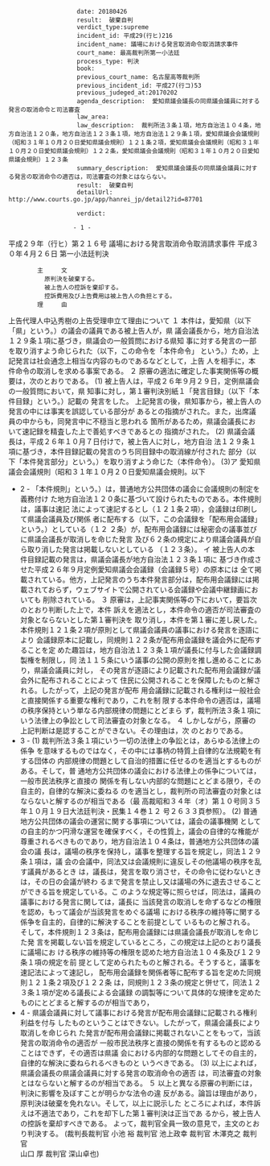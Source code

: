 
                       date: 20180426
                       result:  破棄自判
                       verdict_type:supreme
                       incident_id: 平成29(行ヒ)216
                       incident_name: 議場における発言取消命令取消請求事件
                       court_name: 最高裁判所第一小法廷
                       process_type: 判決
                       book:  
                       previous_court_name: 名古屋高等裁判所
                       previous_incident_id: 平成27(行コ)53
                       previous_judeged_at:20170202
                       agenda_description:  愛知県議会議長の同県議会議員に対する発言の取消命令と司法審査
                       law_area: 
                       law_description:  裁判所法３条１項，地方自治法１０４条，地方自治法１２０条，地方自治法１２３条１項，地方自治法１２９条１項，愛知県議会会議規則（昭和３１年１０月２０日愛知県議会規則）１２１条２項，愛知県議会会議規則（昭和３１年１０月２０日愛知県議会規則）１２２条，愛知県議会会議規則（昭和３１年１０月２０日愛知県議会規則）１２３条
                       summary_description:  愛知県議会議長の同県議会議員に対する発言の取消命令の適否は，司法審査の対象とはならない。
                       result:  破棄自判
                       detailUrl: http://www.courts.go.jp/app/hanrei_jp/detail2?id=87701

                       verdict:

                      - 1 - 
平成２９年（行ヒ）第２１６号 議場における発言取消命令取消請求事件 
平成３０年４月２６日 第一小法廷判決 
 
            主     文 
              原判決を破棄する。 
              被上告人の控訴を棄却する。 
              控訴費用及び上告費用は被上告人の負担とする。 
            理     由 
 上告代理人中込秀樹の上告受理申立て理由について 
 １ 本件は，愛知県（以下「県」という。）の議会の議員である被上告人が，県
議会議長から，地方自治法１２９条１項に基づき，県議会の一般質問における県知
事に対する発言の一部を取り消すよう命じられた（以下，この命令を「本件命令」
という。）ため，上記発言は社会通念上相当な内容のものであるなどとして，上告
人を相手に，本件命令の取消しを求める事案である。 
 ２ 原審の適法に確定した事実関係等の概要は，次のとおりである。 
 (1) 被上告人は，平成２６年９月２９日，定例県議会の一般質問において，県
知事に対し，第１審判決別紙１「発言目録」（以下「本件目録」という。）記載の
発言をした。 
 上記発言の後，県知事から，被上告人の発言の中には事実を誤認している部分が
あるとの指摘がされた。また，出席議員の中からも，同発言中に不穏当と思われる
箇所があるため，県議会議長において速記録を精査した上で善処すべきであるとの
指摘がされた。 
 (2) 県議会議長は，平成２６年１０月７日付けで，被上告人に対し，地方自治
法１２９条１項に基づき，本件目録記載の発言のうち同目録中の取消線が付された
部分（以下「本件発言部分」という。）を取り消すよう命じた（本件命令）。 
 (3)ア 愛知県議会会議規則（昭和３１年１０月２０日愛知県議会規則。以下
- 2 - 
「本件規則」という。）は，普通地方公共団体の議会に会議規則の制定を義務付け
た地方自治法１２０条に基づいて設けられたものである。本件規則は，議事は速記
法によって速記するとし（１２１条２項），会議録は印刷して県議会議員及び関係
者に配布する（以下，この会議録を「配布用会議録」という。）としている（１２
２条）が，配布用会議録には秘密会の議事並びに県議会議長が取消しを命じた発言
及び６２条の規定により県議会議員が自ら取り消した発言は掲載しないとしている
（１２３条）。 
 イ 被上告人の本件目録記載の発言は，県議会議長が地方自治法１２３条１項に
基づき作成させた平成２６年９月定例愛知県議会会議録（会議録５号）の原本には
全て掲載されている。他方，上記発言のうち本件発言部分は，配布用会議録には掲
載されておらず，ウェブサイトで公開されている会議録や会議中継録画においても
削除されている。 
 ３ 原審は，上記事実関係等の下において，要旨次のとおり判断した上で，本件
訴えを適法とし，本件命令の適否が司法審査の対象とならないとした第１審判決を
取り消し，本件を第１審に差し戻した。 
 本件規則１２１条２項が原則として県議会議員の議事における発言を逐語により
会議録原本に記載し，同規則１２２条が配布用会議録を議会外に配布することを定
めた趣旨は，地方自治法１２３条１項が議長に付与した会議録調製権を制限し，同
法１１５条にいう議事の公開の原則を推し進めることにあり，県議会議員に対し，
その発言が逐語により記載された配布用会議録が議会外に配布されることによって
住民に公開されることを保障したものと解される。したがって，上記の発言が配布
用会議録に記載される権利は一般社会と直接関係する重要な権利であり，これを制
限する本件命令の適否は，議場の秩序保持という単なる内部規律の問題にとどまら
ず，裁判所法３条１項にいう法律上の争訟として司法審査の対象となる。 
 ４ しかしながら，原審の上記判断は是認することができない。その理由は，次
のとおりである。 
- 3 - 
 (1) 裁判所法３条１項にいう一切の法律上の争訟とは，あらゆる法律上の係争
を意味するものではなく，その中には事柄の特質上自律的な法規範を有する団体の
内部規律の問題として自治的措置に任せるのを適当とするものがある。そして，普
通地方公共団体の議会における法律上の係争については，一般市民法秩序と直接の
関係を有しない内部的な問題にとどまる限り，その自主的，自律的な解決に委ねる
のを適当とし，裁判所の司法審査の対象とはならないと解するのが相当である（最
高裁昭和３４年（オ）第１０号同３５年１０月１９日大法廷判決・民集１４巻１２
号２６３３頁参照）。 
 (2) 普通地方公共団体の議会の運営に関する事項については，議会の議事機関
としての自主的かつ円滑な運営を確保すべく，その性質上，議会の自律的な権能が
尊重されるべきものであり，地方自治法１０４条は，普通地方公共団体の議会の議
長は，議場の秩序を保持し，議事を整理する旨を規定し，同法１２９条１項は，議
会の会議中，同法又は会議規則に違反しその他議場の秩序を乱す議員があるとき
は，議長は，発言を取り消させ，その命令に従わないときは，その日の会議が終わ
るまで発言を禁止し又は議場の外に退去させることができる旨を規定している。こ
のような規定等に照らせば，同法は，議員の議事における発言に関しては，議長に
当該発言の取消しを命ずるなどの権限を認め，もって議会が当該発言をめぐる議場
における秩序の維持等に関する係争を自主的，自律的に解決することを前提として
いるものと解される。 
 そして，本件規則１２３条は，配布用会議録には県議会議長が取消しを命じた発
言を掲載しない旨を規定しているところ，この規定は上記のとおり議長に議場にお
ける秩序の維持等の権限を認めた地方自治法１０４条及び１２９条１項の規定を前
提として定められたものと解される。そうすると，議事を速記法によって速記し，
配布用会議録を関係者等に配布する旨を定めた同規則１２１条２項及び１２２条
は，同規則１２３条の規定と併せて，同法１２３条１項が定める議長による会議録
の調製等について具体的な規律を定めたものにとどまると解するのが相当であり，
- 4 - 
県議会議員に対して議事における発言が配布用会議録に記載される権利利益を付与
したものということはできない。したがって，県議会議長により取消しを命じられ
た発言が配布用会議録に掲載されないことをもって，当該発言の取消命令の適否が
一般市民法秩序と直接の関係を有するものと認めることはできず，その適否は県議
会における内部的な問題としてその自主的，自律的な解決に委ねられるべきものと
いうべきである。 
 (3) 以上によれば，県議会議長の県議会議員に対する発言の取消命令の適否
は，司法審査の対象とはならないと解するのが相当である。 
 ５ 以上と異なる原審の判断には，判決に影響を及ぼすことが明らかな法令の違
反がある。論旨は理由があり，原判決は破棄を免れない。そして，以上に説示した
ところによれば，本件訴えは不適法であり，これを却下した第１審判決は正当であ
るから，被上告人の控訴を棄却すべきである。 
 よって，裁判官全員一致の意見で，主文のとおり判決する。 
(裁判長裁判官 小池 裕 裁判官 池上政幸 裁判官 木澤克之 裁判官   
山口 厚 裁判官 深山卓也) 

                    